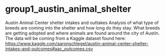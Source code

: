# group1_austin_animal_shelter
Austin Animal Center shelter intakes and outtakes
Analysis of  what type of breeds are coming into the shelter and how long do they stay. What breeds are getting adopted and where animals are found around the city of Austin. The data will be coming from a Kaggle dataset found here: https://www.kaggle.com/aaronschlegel/austin-animal-center-shelter-intakes-and-outcomes#aac_outcomes.csv